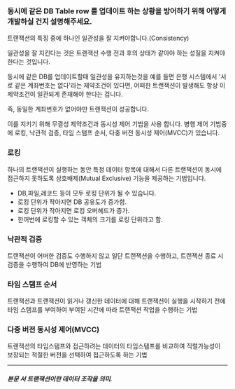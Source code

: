 
### 동시에 같은 DB Table row 를 업데이트 하는 상황을 방어하기 위해 어떻게 개발하실 건지 설명해주세요.


트랜잭션의 특징 중에 하나인 일관성을 잘 지켜야합니다.(Consistency)

일관성을 잘 지킨다는 것은 트랜잭션 수행 전과 후의 상태가 같아야 하는 성질을 지켜야 한다는 것입니다.

동시에 같은 DB를 업데이트할때 일관성을 유지하는것을 예를 들면 은행 시스템에서 '서로 같은 계좌번호는 없다'라는 제약조건이 있다면,
어떠한 트랜잭션이 발생해도 항상 이 제약조건이 일관되게 존재해야 한다는 겁니다.

즉, 동일한 계좌번호가 없어야만 트랜잭션이 성공합니다.

이를 지키기 위해 무결성 제약조건과 동시성 제어 기법을 사용 합니다.
병행 제어 기법중에 로킹, 낙관적 검증, 타임 스탬프 순서, 다중 버전 동시성 제어(MVCC)가 있습니다.


### 로킹
하나의 트랜잭션이 실행하는 동안 특정 데이터 항목에 대해서 다른 트랜잭션이 동시에 접근하지 못하도록 상호배제(Mutual Exclusive) 기능을 제공하는 기법입니다.

- DB,파일,레코드 등이 모두 로킹 단위가 될 수 있습니다.
- 로킹 단위가 작아지면 DB 공유도가 증가함.
- 로킹 단위가 작아지면 로킹 오버헤드가 증가.
- 한꺼번에 로킹할 수 있는 객체의 크기를 로킹 단위라고 함.


### 낙관적 검증
트랜잭션이 어떠한 검증도 수행하지 않고 일단 트랜잭션을 수행하고, 트랜잭션
종료 시 검증을 수행하여 DB에 반영하는 기법


### 타임 스탬프 순서
트랜잭션과 트랜잭션이 읽거나 갱신한 데이터에 대해 트랜잭션이 실행을 시작하기 전에
타임 스탬프를 부여하여 부여된 시간에 따라 트랜잭션 작업을 수행하는 기법


### 다중 버전 동시성 제어(MVCC)
트랜잭션의 타임스탬프와 접근하려는 데이터의 타임스탬프를 비교하여
직렬가능성이 보장되는 적절한 버전을 선택하여 접근하도록 하는 기법




------------
##### 본문 서 트랜잭션이란 데이터 조작을 의미.
